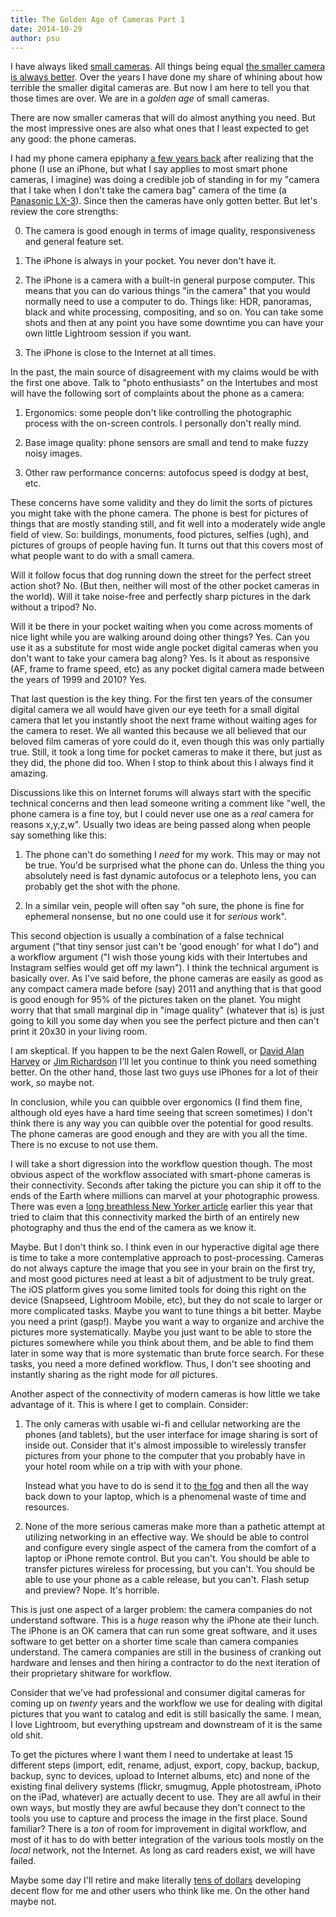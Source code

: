 ```yaml
---
title: The Golden Age of Cameras Part 1
date: 2014-10-29
author: psu
---
```


I have always liked <a href="http://mutable-states.com/the-camera-i-want.html">small cameras</a>. All things being equal <a href="http://mutable-states.com/the-camera-we-want-redux.html">the smaller camera is always better</a>. Over the years I have done my share of whining about how terrible the smaller digital cameras are. But now I am here to tell you that those times are over. We are in a _golden age_ of small cameras.  

There are now smaller cameras that will do almost anything you need. But the most impressive ones are also what ones that I least expected to get any good: the phone cameras. 

I had my phone camera epiphany <a href="http://mutable-states.com/the-walking-dead.html">a few years back</a> after realizing that the phone (I use an iPhone, but what I say applies to most smart phone cameras, I imagine) was doing a credible job of standing in for my "camera that I take when I don't take the camera bag" camera of the time (a <a href="http://tleaves.com/2009/01/08/camera-enough/">Panasonic LX-3</a>). Since then the cameras have only gotten better. But let's review the core strengths:

0. The camera is good enough in terms of image quality, responsiveness and general feature set.

1. The iPhone is always in your pocket. You never don't have it.

2. The iPhone is a camera with a built-in general purpose computer. This means that you can do various things "in the camera" that you would normally need to use a computer to do. Things like: HDR, panoramas, black and white processing, compositing, and so on. You can take some shots and then at any point you have some downtime you can have your own little Lightroom session if you want. 

3. The iPhone is close to the Internet at all times. 

In the past, the main source of disagreement with my claims would be with the first one above. Talk to "photo enthusiasts" on the Intertubes and most will have the following sort of complaints about the phone as a camera:

1. Ergonomics: some people don't like controlling the photographic process with the on-screen controls. I personally don't really mind.

2. Base image quality: phone sensors are small and tend to make fuzzy noisy images.

3. Other raw performance concerns: autofocus speed is dodgy at best, etc.

These concerns have some validity and they do limit the sorts of pictures you might take with the phone camera. The phone is best for pictures of things that are mostly standing still, and fit well into a moderately wide angle field of view. So: buildings, monuments, food pictures, selfies (ugh), and pictures of groups of people having fun. It turns out that this covers most of what people want to do with a small camera.

Will it follow focus that dog running down the street for the perfect street action shot? No. (But then, neither will most of the other pocket cameras in the world). Will it take noise-free and perfectly sharp pictures in the dark without a tripod? No.

Will it be there in your pocket waiting when you come across moments of nice light while you are walking around doing other things? Yes. Can you use it as a substitute for most wide angle pocket digital cameras when you don't want to take your camera bag along? Yes. Is it about as responsive (AF, frame to frame speed, etc) as any pocket digital camera made between the years of 1999 and 2010? Yes.

That last question is the key thing. For the first ten years of the consumer digital camera we all would have given our eye teeth for a small digital camera that let you instantly shoot the next frame without waiting ages for the camera to reset. We all wanted this because we all believed that our beloved film cameras of yore could do it, even though this was only partially true. Still, it took a long time for pocket cameras to make it there, but just as they did, the phone did too. When I stop to think about this I always find it amazing.

Discussions like this on Internet forums will always start with the specific technical concerns and then lead someone writing a comment like "well, the phone camera is a fine toy, but I could never use one as a *real* camera for reasons x,y,z,w". Usually two ideas are being passed along when people say something like this:

1. The phone can't do something I *need* for my work. This may or may not be true. You'd be surprised what the phone can do. Unless the thing you absolutely need is fast dynamic autofocus or a telephoto lens, you can probably get the shot with the phone.

2. In a similar vein, people will often say "oh sure, the phone is fine for ephemeral nonsense, but no one could use it for *serious* work".

This second objection is usually a combination of a false technical argument ("that tiny sensor just can't be 'good enough' for what I do") and a workflow argument ("I wish those young kids with their Intertubes and Instagram selfies would get off my lawn"). I think the technical argument is basically over. As I've said before, the phone cameras are easily as good as any compact camera made before (say) 2011 and anything that is that good is good enough for 95% of the pictures taken on the planet. You might worry that that small marginal dip in "image quality" (whatever that is) is just going to kill you some day when you see the perfect picture and then can't print it 20x30 in your living room.

I am skeptical. If you happen to be the next Galen Rowell, or <a href="http://instagram.com/davidalanharvey">David Alan Harvey</a> or <a href="http://instagram.com/jimrichardsonng">Jim Richardson</a> I'll let you continue to think you need something better. On the other hand, those last two guys use iPhones for a lot of their work, so maybe not.

In conclusion, while you can quibble over ergonomics (I find them fine, although old eyes have a hard time seeing that screen sometimes) I don't think there is any way you can quibble over the potential for good results. The phone cameras are good enough and they are with you all the time. There is no excuse to not use them.

I will take a short digression into the workflow question though. The most obvious aspect of the workflow associated with smart-phone cameras is their connectivity. Seconds after taking the picture you can ship it off to the ends of the Earth where millions can marvel at your photographic prowess. There was even a <a href="http://www.newyorker.com/tech/elements/goodbye-cameras">long breathless New Yorker article</a> earlier this year that tried to claim that this connectivity marked the birth of an entirely new photography and thus the end of the camera as we know it.

Maybe. But I don't think so. I think even in our hyperactive digital age there is time to take a more contemplative approach to post-processing. Cameras do not always capture the image that you see in your brain on the first try, and most good pictures need at least a bit of adjustment to be truly great. The iOS platform gives you some limited tools for doing this right on the device (Snapseed, Lightroom Mobile, etc), but they do not scale to larger or more complicated tasks. Maybe you want to tune things a bit better. Maybe you need a print (gasp!). Maybe you want a way to organize and archive the pictures more systematically. Maybe you just want to be able to store the pictures somewhere while you think about them, and be able to find them later in some way that is more systematic than brute force search. For these tasks, you need a more defined workflow. Thus, I don't see shooting and instantly sharing as the right mode for *all* pictures.

Another aspect of the connectivity of modern cameras is how little we take advantage of it. This is where I get to complain. Consider:

1. The only cameras with usable wi-fi and cellular networking are the phones (and tablets), but the user interface for image sharing is sort of inside out. Consider that it's almost impossible to wirelessly transfer pictures from your phone to the computer that you probably have in your hotel room while on a trip with with your phone.

	Instead what you have to do is send it to <a href="http://mutable-states.com/to-the-fog.html">the fog</a> and then all the way back down to your laptop, which is a phenomenal waste of time and resources.

2. None of the more serious cameras make more than a pathetic attempt at utilizing networking in an effective way. We should be able to control and configure every single aspect of the camera from the comfort of a laptop or iPhone remote control. But you can't. You should be able to transfer pictures wireless for processing, but you can't. You should be able to use your phone as a cable release, but you can't. Flash setup and preview? Nope. It's horrible.

This is just one aspect of a larger problem: the camera companies do not understand software. This is a *huge* reason why the iPhone ate their lunch. The iPhone is an OK camera that can run some great software, and it uses software to get better on a shorter time scale than camera companies understand. The camera companies are still in the business of cranking out hardware and lenses and then hiring a contractor to do the next iteration of their proprietary shitware for workflow. 

Consider that we've had professional and consumer digital cameras for coming up on *twenty* years and the workflow we use for dealing with digital pictures that you want to catalog and edit is still basically the same. I mean, I love Lightroom, but everything upstream and downstream of it is the same old shit.

To get the pictures where I want them I need to undertake at least 15 different steps (import, edit, rename, adjust, export, copy, backup, backup, backup, sync to devices, upload to Internet albums, etc) and none of the existing final delivery systems (flickr, smugmug, Apple photostream, iPhoto on the iPad, whatever) are actually decent to use. They are all awful in their own ways, but mostly they are awful because they don't connect to the tools you use to capture and process the image in the first place. Sound familiar? There is a *ton* of room for improvement in digital workflow, and most of it has to do with better integration of the various tools mostly on the *local* network, not the Internet. As long as card readers exist, we will have failed.

Maybe some day I'll retire and make literally <a href="http://mutable-states.com/tens-of-dollars.html">tens of dollars</a> developing decent flow for me and other users who think like me. On the other hand maybe not.

